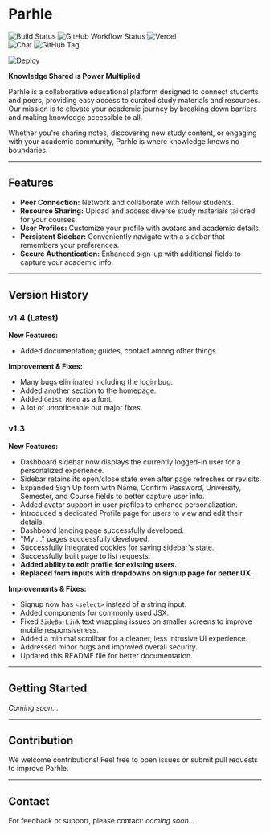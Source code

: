 # Parhle
![Build Status](https://img.shields.io/github/actions/workflow/status/TheAM01/parhle/ci.yaml?branch=main)
![GitHub Workflow Status](https://github.com/TheAM01/parhle/actions/workflows/ci.yaml/badge.svg)
![Vercel](https://vercelbadge.vercel.app/api/theam01/parhle)  
![Chat](https://img.shields.io/discord/866452029948821537)
![GitHub Tag](https://img.shields.io/github/v/tag/TheAM01/parhle)

[![Deploy](https://img.shields.io/badge/Live%20Site-parhle.mueed.xyz-0C7DFF?style=for-the-badge&logo=vercel&logoColor=white)](https://parhle.mueed.xyz)

**Knowledge Shared is Power Multiplied**

Parhle is a collaborative educational platform designed to connect students and peers, providing easy access to curated study materials and resources. Our mission is to elevate your academic journey by breaking down barriers and making knowledge accessible to all.

Whether you're sharing notes, discovering new study content, or engaging with your academic community, Parhle is where knowledge knows no boundaries.

---

## Features

- **Peer Connection:** Network and collaborate with fellow students.
- **Resource Sharing:** Upload and access diverse study materials tailored for your courses.
- **User Profiles:** Customize your profile with avatars and academic details.
- **Persistent Sidebar:** Conveniently navigate with a sidebar that remembers your preferences.
- **Secure Authentication:** Enhanced sign-up with additional fields to capture your academic info.

---

## Version History

### v1.4 (Latest)

**New Features:**
- Added documentation; guides, contact among other things.

**Improvement & Fixes:**
- Many bugs eliminated including the login bug.
- Added another section to the homepage.
- Added `Geist Mono` as a font.
- A lot of unnoticeable but major fixes.



### v1.3

**New Features:**
- Dashboard sidebar now displays the currently logged-in user for a personalized experience.
- Sidebar retains its open/close state even after page refreshes or revisits.
- Expanded Sign Up form with Name, Confirm Password, University, Semester, and Course fields to better capture user info.
- Added avatar support in user profiles to enhance personalization.
- Introduced a dedicated Profile page for users to view and edit their details.
- Dashboard landing page successfully developed.
- "My ..." pages successfully developed.
- Successfully integrated cookies for saving sidebar's state.
- Successfully built page to list requests.
- **Added ability to edit profile for existing users.**
- **Replaced form inputs with dropdowns on signup page for better UX.**

**Improvements & Fixes:**
- Signup now has `<select>` instead of a string input.
- Added components for commonly used JSX.
- Fixed `SideBarLink` text wrapping issues on smaller screens to improve mobile responsiveness.
- Added a minimal scrollbar for a cleaner, less intrusive UI experience.
- Addressed minor bugs and improved overall security.
- Updated this README file for better documentation.

---

## Getting Started

*Coming soon...*

---

## Contribution

We welcome contributions! Feel free to open issues or submit pull requests to improve Parhle.

---

## Contact

For feedback or support, please contact: *coming soon...*
